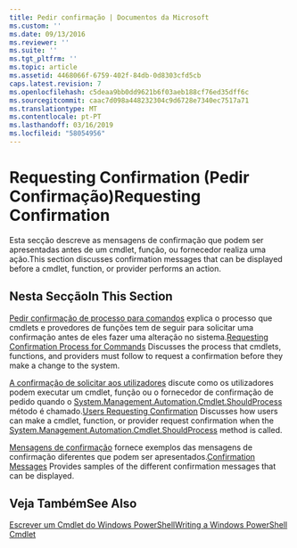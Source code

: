 ```yaml
---
title: Pedir confirmação | Documentos da Microsoft
ms.custom: ''
ms.date: 09/13/2016
ms.reviewer: ''
ms.suite: ''
ms.tgt_pltfrm: ''
ms.topic: article
ms.assetid: 4468066f-6759-402f-84db-0d8303cfd5cb
caps.latest.revision: 7
ms.openlocfilehash: c5deaa9bb0dd9621b6f03aeb188cf76ed35dff6c
ms.sourcegitcommit: caac7d098a448232304c9d6728e7340ec7517a71
ms.translationtype: MT
ms.contentlocale: pt-PT
ms.lasthandoff: 03/16/2019
ms.locfileid: "58054956"
---
```

# <a name="requesting-confirmation"></a><span data-ttu-id="201c2-102">Requesting Confirmation (Pedir Confirmação)</span><span class="sxs-lookup"><span data-stu-id="201c2-102">Requesting Confirmation</span></span>

<span data-ttu-id="201c2-103">Esta secção descreve as mensagens de confirmação que podem ser apresentadas antes de um cmdlet, função, ou fornecedor realiza uma ação.</span><span class="sxs-lookup"><span data-stu-id="201c2-103">This section discusses confirmation messages that can be displayed before a cmdlet, function, or provider performs an action.</span></span>

## <a name="in-this-section"></a><span data-ttu-id="201c2-104">Nesta Secção</span><span class="sxs-lookup"><span data-stu-id="201c2-104">In This Section</span></span>

<span data-ttu-id="201c2-105">[Pedir confirmação de processo para comandos](./requesting-confirmation-from-cmdlets.md) explica o processo que cmdlets e provedores de funções tem de seguir para solicitar uma confirmação antes de eles fazer uma alteração no sistema.</span><span class="sxs-lookup"><span data-stu-id="201c2-105">[Requesting Confirmation Process for Commands](./requesting-confirmation-from-cmdlets.md) Discusses the process that cmdlets, functions, and providers must follow to request a confirmation before they make a change to the system.</span></span>

<span data-ttu-id="201c2-106">[A confirmação de solicitar aos utilizadores](./users-requesting-confirmation.md) discute como os utilizadores podem executar um cmdlet, função ou o fornecedor de confirmação de pedido quando o [System.Management.Automation.Cmdlet.ShouldProcess](/dotnet/api/System.Management.Automation.Cmdlet.ShouldProcess) método é chamado.</span><span class="sxs-lookup"><span data-stu-id="201c2-106">[Users Requesting Confirmation](./users-requesting-confirmation.md) Discusses how users can make a cmdlet, function, or provider request confirmation when the [System.Management.Automation.Cmdlet.ShouldProcess](/dotnet/api/System.Management.Automation.Cmdlet.ShouldProcess) method is called.</span></span>

<span data-ttu-id="201c2-107">[Mensagens de confirmação](./confirmation-messages.md) fornece exemplos das mensagens de confirmação diferentes que podem ser apresentados.</span><span class="sxs-lookup"><span data-stu-id="201c2-107">[Confirmation Messages](./confirmation-messages.md) Provides samples of the different confirmation messages that can be displayed.</span></span>

## <a name="see-also"></a><span data-ttu-id="201c2-108">Veja Também</span><span class="sxs-lookup"><span data-stu-id="201c2-108">See Also</span></span>

[<span data-ttu-id="201c2-109">Escrever um Cmdlet do Windows PowerShell</span><span class="sxs-lookup"><span data-stu-id="201c2-109">Writing a Windows PowerShell Cmdlet</span></span>](./writing-a-windows-powershell-cmdlet.md)
